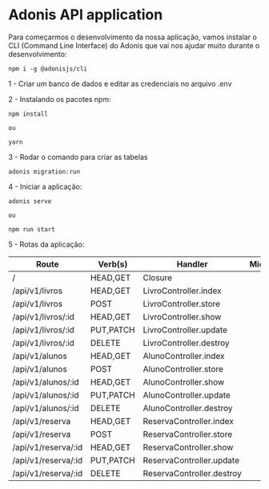 # Adonis API application

Para começarmos o desenvolvimento da nossa aplicação, vamos instalar o CLI (Command Line Interface) do Adonis que vai nos ajudar muito durante o desenvolvimento:

```code
npm i -g @adonisjs/cli
```

1 - Criar um banco de dados e editar as credenciais no arquivo .env

2 - Instalando os pacotes npm:

```code
npm install

ou 

yarn

```

3 - Rodar o comando para criar as tabelas

```code
adonis migration:run
```

4 - Iniciar a aplicação:


```code
adonis serve

ou

npm run start
```

5 - Rotas da aplicação:

| Route               | Verb(s)   | Handler                   | Middleware | Name            | Domain |
|---------------------|-----------|---------------------------|------------|-----------------|--------|
| /                   | HEAD,GET  | Closure                   |            | /               |        |
| /api/v1/livros      | HEAD,GET  | LivroController.index     |            | livros.index    |        |
| /api/v1/livros      | POST      | LivroController.store     |            | livros.store    |        |
| /api/v1/livros/:id  | HEAD,GET  | LivroController.show      |            | livros.show     |        |
| /api/v1/livros/:id  | PUT,PATCH | LivroController.update    |            | livros.update   |        |
| /api/v1/livros/:id  | DELETE    | LivroController.destroy   |            | livros.destroy  |        |
| /api/v1/alunos      | HEAD,GET  | AlunoController.index     |            | alunos.index    |        |
| /api/v1/alunos      | POST      | AlunoController.store     |            | alunos.store    |        |
| /api/v1/alunos/:id  | HEAD,GET  | AlunoController.show      |            | alunos.show     |        |
| /api/v1/alunos/:id  | PUT,PATCH | AlunoController.update    |            | alunos.update   |        |
| /api/v1/alunos/:id  | DELETE    | AlunoController.destroy   |            | alunos.destroy  |        |
| /api/v1/reserva     | HEAD,GET  | ReservaController.index   |            | reserva.index   |        |
| /api/v1/reserva     | POST      | ReservaController.store   |            | reserva.store   |        |
| /api/v1/reserva/:id | HEAD,GET  | ReservaController.show    |            | reserva.show    |        |
| /api/v1/reserva/:id | PUT,PATCH | ReservaController.update  |            | reserva.update  |        |
| /api/v1/reserva/:id | DELETE    | ReservaController.destroy |            | reserva.destroy |        |